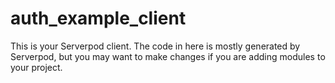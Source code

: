 # auth_example_client

This is your Serverpod client. The code in here is mostly generated by
Serverpod, but you may want to make changes if you are adding modules to your
project.
